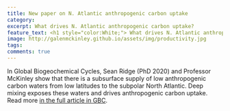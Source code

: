 ```yaml
---
title: New paper on N. Atlantic anthropogenic carbon uptake
category: 
excerpt: What drives N. Atlantic anthropogenic carbon uptake? 
feature_text: <h1 style="color:White;"> What drives N. Atlantic anthropogenic carbon uptake?  </h1>
image: http://galenmckinley.github.io/assets/img/productivity.jpg
tags: 
comments: true
---
```


In Global Biogeochemical Cycles, Sean Ridge (PhD 2020) and Professor McKinley show that there is a subsurface supply of low anthropogenic carbon waters from low latitudes to the subpolar North Atlantic. Deep mixing exposes these waters and 
drives anthropogenic carbon uptake. Read more [in the full article in GBC](https://agupubs.onlinelibrary.wiley.com/doi/abs/10.1029/2019GB006457).
